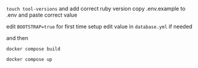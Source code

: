 `touch tool-versions` and add correct ruby version
copy .env.example to .env and paste correct value

edit `BOOTSTRAP=true` for first time setup
edit value in `database.yml` if needed

and then

`docker compose build`

`docker compose up`
